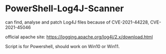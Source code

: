 # PowerShell-Log4J-Scanner
can find, analyse and patch Log4J files because of CVE-2021-44228, CVE-2021-45046

official apache site: https://logging.apache.org/log4j/2.x/download.html

Script is for Powershell, should work on Win10 or Win11.

